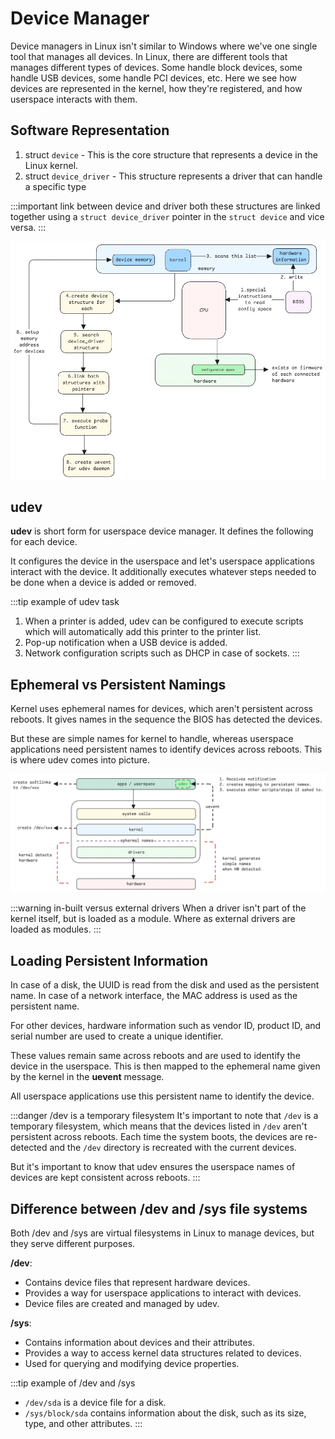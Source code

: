 # Device Manager

Device managers in Linux isn't similar to Windows where we've one single tool that manages all devices.
In Linux, there are different tools that manages different types of devices.
Some handle block devices, some handle USB devices, some handle PCI devices, etc.
Here we see how devices are represented in the kernel, how they're registered,
and how userspace interacts with them.

## Software Representation

1. struct `device` - This is the core structure that represents a device in the Linux kernel.
2. struct `device_driver` - This structure represents a driver that can handle a specific type

:::important link between device and driver
both these structures are linked together using a `struct device_driver` pointer in the `struct device`
and vice versa.
:::

![device-registration](../../static/img/unix-driver-registration.excalidraw.png)

## udev

**udev** is short form for userspace device manager.
It defines the following for each device.

It configures the device in the userspace and let's userspace applications interact with the device.
It additionally executes whatever steps needed to be done when a device is added or removed.

:::tip example of udev task

1. When a printer is added, udev can be configured to execute scripts which will
   automatically add this printer to the printer list.
2. Pop-up notification when a USB device is added.
3. Network configuration scripts such as DHCP in case of sockets.
   :::

## Ephemeral vs Persistent Namings

Kernel uses ephemeral names for devices, which aren't persistent across reboots.
It gives names in the sequence the BIOS has detected the devices.

But these are simple names for kernel to handle,
whereas userspace applications need persistent names to identify devices across reboots.
This is where udev comes into picture.

![udev](../../static/img/device-manager.excalidraw.png)

:::warning in-built versus external drivers
When a driver isn't part of the kernel itself, but is loaded as a module.
Where as external drivers are loaded as modules.
:::

## Loading Persistent Information

In case of a disk, the UUID is read from the disk and used as the persistent name.
In case of a network interface, the MAC address is used as the persistent name.

For other devices, hardware information such as vendor ID, product ID, and serial number are used to create a unique identifier.

These values remain same across reboots and are used to identify the device in the userspace.
This is then mapped to the ephemeral name given by the kernel in the **uevent** message.

All userspace applications use this persistent name to identify the device.

:::danger /dev is a temporary filesystem
It's important to note that `/dev` is a temporary filesystem,
which means that the devices listed in `/dev` aren't persistent across reboots.
Each time the system boots,
the devices are re-detected and the `/dev` directory is recreated with the current devices.

But it's important to know that udev ensures the userspace names of devices are kept consistent across reboots.
:::

## Difference between /dev and /sys file systems

Both /dev and /sys are virtual filesystems in Linux to manage devices, but they serve different purposes.

**/dev**:

- Contains device files that represent hardware devices.
- Provides a way for userspace applications to interact with devices.
- Device files are created and managed by udev.

**/sys**:

- Contains information about devices and their attributes.
- Provides a way to access kernel data structures related to devices.
- Used for querying and modifying device properties.

:::tip example of /dev and /sys

- `/dev/sda` is a device file for a disk.
- `/sys/block/sda` contains information about the disk, such as its size, type, and other attributes.
  :::
